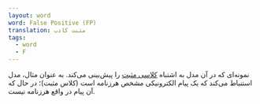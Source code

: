 ```yaml
---
layout: word
word: False Positive (FP)
translation: مثبت کاذب
tags:
  - word
  - F
---
```

نمونه‌ای که در آن مدل به اشتباه [کلاسی مثبت](/P/positive_class) را پیش‌بینی می‌کند. به عنوان مثال، مدل استنباط می‌کند که یک پیام الکترونیکی مشخص هرزنامه است‌ (کلاس مثبت)؛ در حال که آن پیام در واقع هرزنامه نیست.
